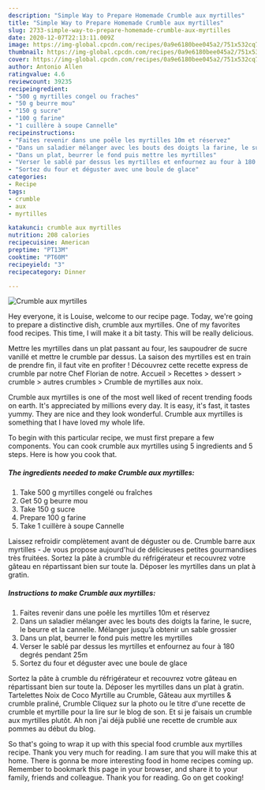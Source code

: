 ```yaml
---
description: "Simple Way to Prepare Homemade Crumble aux myrtilles"
title: "Simple Way to Prepare Homemade Crumble aux myrtilles"
slug: 2733-simple-way-to-prepare-homemade-crumble-aux-myrtilles
date: 2020-12-07T22:13:11.009Z
image: https://img-global.cpcdn.com/recipes/0a9e6180bee045a2/751x532cq70/crumble-aux-myrtilles-photo-principale-de-la-recette.jpg
thumbnail: https://img-global.cpcdn.com/recipes/0a9e6180bee045a2/751x532cq70/crumble-aux-myrtilles-photo-principale-de-la-recette.jpg
cover: https://img-global.cpcdn.com/recipes/0a9e6180bee045a2/751x532cq70/crumble-aux-myrtilles-photo-principale-de-la-recette.jpg
author: Antonio Allen
ratingvalue: 4.6
reviewcount: 39235
recipeingredient:
- "500 g myrtilles congel ou fraches"
- "50 g beurre mou"
- "150 g sucre"
- "100 g farine"
- "1 cuillère à soupe Cannelle"
recipeinstructions:
- "Faites revenir dans une poêle les myrtilles 10m et réservez"
- "Dans un saladier mélanger avec les bouts des doigts la farine, le sucre, le beurre et la cannelle. Mélanger jusqu’à obtenir un sable grossier"
- "Dans un plat, beurrer le fond puis mettre les myrtilles"
- "Verser le sablé par dessus les myrtilles et enfournez au four à 180 degrés pendant 25m"
- "Sortez du four et déguster avec une boule de glace"
categories:
- Recipe
tags:
- crumble
- aux
- myrtilles

katakunci: crumble aux myrtilles 
nutrition: 208 calories
recipecuisine: American
preptime: "PT13M"
cooktime: "PT60M"
recipeyield: "3"
recipecategory: Dinner

---
```



![Crumble aux myrtilles](https://img-global.cpcdn.com/recipes/0a9e6180bee045a2/751x532cq70/crumble-aux-myrtilles-photo-principale-de-la-recette.jpg)

Hey everyone, it is Louise, welcome to our recipe page. Today, we're going to prepare a distinctive dish, crumble aux myrtilles. One of my favorites food recipes. This time, I will make it a bit tasty. This will be really delicious.

Mettre les myrtilles dans un plat passant au four, les saupoudrer de sucre vanillé et mettre le crumble par dessus. La saison des myrtilles est en train de prendre fin, il faut vite en profiter ! Découvrez cette recette express de crumble par notre Chef Florian de notre. Accueil &gt; Recettes &gt; dessert &gt; crumble &gt; autres crumbles &gt; Crumble de myrtilles aux noix.

Crumble aux myrtilles is one of the most well liked of recent trending foods on earth. It's appreciated by millions every day. It is easy, it's fast, it tastes yummy. They are nice and they look wonderful. Crumble aux myrtilles is something that I have loved my whole life.


To begin with this particular recipe, we must first prepare a few components. You can cook crumble aux myrtilles using 5 ingredients and 5 steps. Here is how you cook that.

<!--inarticleads1-->

##### The ingredients needed to make Crumble aux myrtilles:

1. Take 500 g myrtilles congelé ou fraîches
1. Get 50 g beurre mou
1. Take 150 g sucre
1. Prepare 100 g farine
1. Take 1 cuillère à soupe Cannelle


Laissez refroidir complètement avant de déguster ou de. Crumble barre aux myrtilles - Je vous propose aujourd&#39;hui de délicieuses petites gourmandises très fruitées. Sortez la pâte à crumble du réfrigérateur et recouvrez votre gâteau en répartissant bien sur toute la. Déposer les myrtilles dans un plat à gratin. 

<!--inarticleads2-->

##### Instructions to make Crumble aux myrtilles:

1. Faites revenir dans une poêle les myrtilles 10m et réservez
1. Dans un saladier mélanger avec les bouts des doigts la farine, le sucre, le beurre et la cannelle. Mélanger jusqu’à obtenir un sable grossier
1. Dans un plat, beurrer le fond puis mettre les myrtilles
1. Verser le sablé par dessus les myrtilles et enfournez au four à 180 degrés pendant 25m
1. Sortez du four et déguster avec une boule de glace


Sortez la pâte à crumble du réfrigérateur et recouvrez votre gâteau en répartissant bien sur toute la. Déposer les myrtilles dans un plat à gratin. Tartelettes Noix de Coco Myrtille au Crumble, Gâteau aux myrtilles &amp; crumble praliné, Crumble Cliquez sur la photo ou le titre d&#39;une recette de crumble et myrtille pour la lire sur le blog de son. Et si je faisais un crumble aux myrtilles plutôt. Ah non j&#39;ai déjà publié une recette de crumble aux pommes au début du blog. 

So that's going to wrap it up with this special food crumble aux myrtilles recipe. Thank you very much for reading. I am sure that you will make this at home. There is gonna be more interesting food in home recipes coming up. Remember to bookmark this page in your browser, and share it to your family, friends and colleague. Thank you for reading. Go on get cooking!
